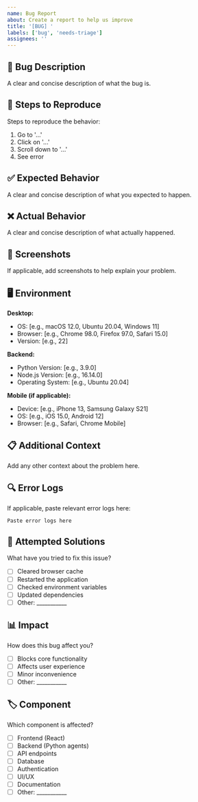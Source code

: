 ```yaml
---
name: Bug Report
about: Create a report to help us improve
title: '[BUG] '
labels: ['bug', 'needs-triage']
assignees: ''
---
```


## 🐛 Bug Description

A clear and concise description of what the bug is.

## 🔄 Steps to Reproduce

Steps to reproduce the behavior:

1. Go to '...'
2. Click on '...'
3. Scroll down to '...'
4. See error

## ✅ Expected Behavior

A clear and concise description of what you expected to happen.

## ❌ Actual Behavior

A clear and concise description of what actually happened.

## 📸 Screenshots

If applicable, add screenshots to help explain your problem.

## 🖥️ Environment

**Desktop:**
- OS: [e.g., macOS 12.0, Ubuntu 20.04, Windows 11]
- Browser: [e.g., Chrome 98.0, Firefox 97.0, Safari 15.0]
- Version: [e.g., 22]

**Backend:**
- Python Version: [e.g., 3.9.0]
- Node.js Version: [e.g., 16.14.0]
- Operating System: [e.g., Ubuntu 20.04]

**Mobile (if applicable):**
- Device: [e.g., iPhone 13, Samsung Galaxy S21]
- OS: [e.g., iOS 15.0, Android 12]
- Browser: [e.g., Safari, Chrome Mobile]

## 📋 Additional Context

Add any other context about the problem here.

## 🔍 Error Logs

If applicable, paste relevant error logs here:

```
Paste error logs here
```

## 🧪 Attempted Solutions

What have you tried to fix this issue?

- [ ] Cleared browser cache
- [ ] Restarted the application
- [ ] Checked environment variables
- [ ] Updated dependencies
- [ ] Other: ___________

## 📊 Impact

How does this bug affect you?

- [ ] Blocks core functionality
- [ ] Affects user experience
- [ ] Minor inconvenience
- [ ] Other: ___________

## 🏷️ Component

Which component is affected?

- [ ] Frontend (React)
- [ ] Backend (Python agents)
- [ ] API endpoints
- [ ] Database
- [ ] Authentication
- [ ] UI/UX
- [ ] Documentation
- [ ] Other: ___________ 
